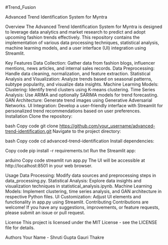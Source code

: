 #Trend_Fusion

Advanced Trend Identification System for Myntra

Overview
The Advanced Trend Identification System for Myntra is designed to leverage data analytics and market research to predict and adopt upcoming fashion trends effectively. This repository contains the implementation of various data processing techniques, statistical analysis, machine learning models, and a user interface (UI) integration using Streamlit.

Key Features
Data Collection: Gather data from fashion blogs, influencer mentions, news articles, and internal sales records.
Data Preprocessing: Handle data cleaning, normalization, and feature extraction.
Statistical Analysis and Visualization: Analyze trends based on seasonal patterns, subtype popularity, and visualize data insights.
Machine Learning Models:
Clustering: Identify trend clusters using K-means clustering.
Time Series Analysis: Use ARIMA and optionally SARIMA models for trend forecasting.
GAN Architecture: Generate trend images using Generative Adversarial Networks.
UI Integration: Develop a user-friendly interface with Streamlit for personalized trend recommendations based on user preferences.
Installation
Clone the repository:

bash
Copy code
git clone https://github.com/your_username/advanced-trend-identification.git
Navigate to the project directory:

bash
Copy code
cd advanced-trend-identification
Install dependencies:

Copy code
pip install -r requirements.txt
Run the Streamlit app:

arduino
Copy code
streamlit run app.py
The UI will be accessible at http://localhost:8501 in your web browser.

Usage
Data Processing: Modify data sources and preprocessing steps in data_processing.py.
Statistical Analysis: Explore data insights and visualization techniques in statistical_analysis.ipynb.
Machine Learning Models: Implement clustering, time series analysis, and GAN architecture in respective Python files.
UI Customization: Adjust UI elements and functionality in app.py using Streamlit.
Contributing
Contributions are welcome! If you have any suggestions, improvements, or feature requests, please submit an issue or pull request.

License
This project is licensed under the MIT License - see the LICENSE file for details.

Authors
Your Name - Shruti Gupta
            Gauri Thakre
